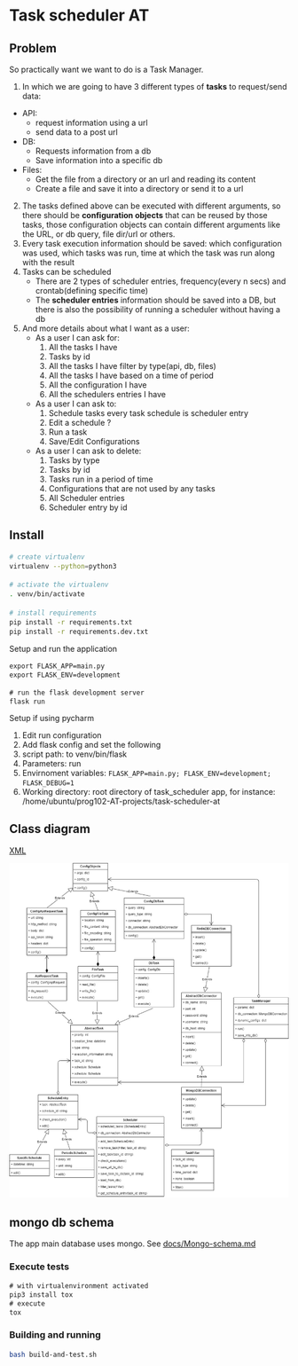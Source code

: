 # Task scheduler AT
## Problem

So practically want we want to do is a Task Manager.
 
1. In which we are going to have 3 different types of **tasks** to request/send data:
  * API:
    - request information using a url
    - send data to a post url
  * DB:
    - Requests information from a db
    - Save information into a specific db
  * Files:
    - Get the file from a directory or an url and reading its content
    - Create a file and save it into a directory or send it to a url
2. The tasks defined above can be executed with different arguments, so there should be **configuration objects** that can be reused by those tasks, those configuration objects can contain different arguments like the URL, or db query, file dir/url or others.
3. Every task  execution information should be saved: which configuration was used, which tasks was run, time at which the task was run along with the result
4. Tasks can be scheduled
   - There are 2 types of scheduler entries, frequency(every n secs) and crontab(defining specific time)
   - The **scheduler entries** information should be saved into a DB, but there is also the possibility of running a scheduler without having a db
5. And more details about what I want as a user:
   - As a user I can ask for:
      1. All the tasks I have
      2. Tasks by id
      3. All the tasks I have filter by type(api, db, files)
      4. All the tasks I have based on a time of period
      5. All the configuration I have
      6. All the schedulers entries I have
   - As a user I can ask to:
      1. Schedule tasks every task schedule is scheduler entry
      2. Edit a schedule ?
      3. Run a task
      4. Save/Edit Configurations
   - As a user I can ask to delete:
      1. Tasks by type
      2. Tasks by id
      3. Tasks run in a period of time
      4. Configurations that are not used by any tasks
      5. All Scheduler entries
      6. Scheduler entry by id

## Install

```bash
# create virtualenv
virtualenv --python=python3

# activate the virtualenv
. venv/bin/activate

# install requirements
pip install -r requirements.txt
pip install -r requirements.dev.txt
```
Setup and run the application
```
export FLASK_APP=main.py
export FLASK_ENV=development

# run the flask development server
flask run
```

Setup if using pycharm

1. Edit run configuration
2. Add flask config and set the following
3. script path: to venv/bin/flask
4. Parameters: run
5. Envirnoment variables: `FLASK_APP=main.py; FLASK_ENV=development; FLASK_DEBUG=1`
6. Working directory: root directory of task_scheduler app, for instance: /home/ubuntu/prog102-AT-projects/task-scheduler-at

## Class diagram

[XML](docs/task-manager.xml)

![diagram](docs/task-manager.jpg)

## mongo db schema

The app main database uses mongo. See [docs/Mongo-schema.md](docs/Mongo-schema.md)

### Execute tests

```
# with virtualenvironment activated
pip3 install tox
# execute
tox
```

### Building and running

```bash
bash build-and-test.sh
```